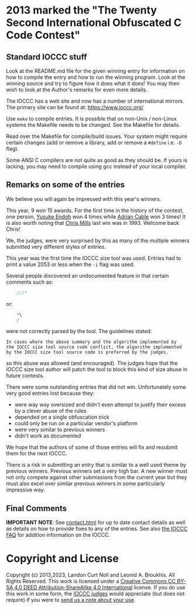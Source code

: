 # 2013 marked the "The Twenty Second International Obfuscated C Code Contest"


## Standard IOCCC stuff

Look at the README.md file for the given winning entry for information on how to
compile the entry and how to run the winning program.  Look at the winning
source and try to figure how it does what it does!  You may then wish to look at
the Author's remarks for even more details.

The IOCCC has a web site and now has a number of international mirrors.
The primary site can be found at: <https://www.ioccc.org/>

Use `make` to compile entries.  It is possible that on non-Unix / non-Linux
systems the Makefile needs to be changed.  See the Makefile for details.

Read over the Makefile for compile/build issues.  Your system might require
certain changes (add or remove a library, add or remove a `#define` i.e. `-D`
flag).

Some ANSI C compilers are not quite as good as they should be.  If
yours is lacking, you may need to compile using gcc instead of your
local compiler.


## Remarks on some of the entries

We believe you will again be impressed with this year's winners.

This year, 9 won 15 awards.  For the first time in the history of the contest,
one person, [Yusuke Endoh](https://www.ioccc.org/winners.html#Yusuke_Endoh) won
4 times while [Adrian Cable](https://www.ioccc.org/winners.html#Adrian_Cable)
won 3 times!  It is also worth noting that [Chris
Mills](https://www.ioccc.org/winners.html#Christopher_Mills) last win was in 1993.
Welcome back Chris!

We, the judges, were very surprised by this as many of the multiple
winners submitted very different styles of entries.

This year was the first time the IOCCC size tool was used.  Entries
had to print a value 2053 or less when the `-i` flag was used.

Several people discovered an undocumented feature in that
certain comments such as:

```c
	///*
```

or:

```c
	*\
	/
```

were not correctly parsed by the tool.  The guidelines stated:


```
In cases where the above summary and the algorithm implemented by
the IOCCC size tool source code conflict, the algorithm implemented
by the IOCCC size tool source code is preferred by the judges.
```

so this abuse was allowed (and encouraged).  The judges hope that
the IOCCC size tool author will patch the tool to block this kind
of size abuse in future contests.

There were some outstanding entries that did not win.  Unfortunately
some very good entries lost because they:

* were way way oversized and didn't even attempt to justify their
  excess by a clever abuse of the rules
* depended on a single obfuscation trick
* could only be run on a particular vendor's platform
* were very similar to previous winners
* didn't work as documented

We hope that the authors of some of those entries will fix and resubmit them
for the next IOCCC.

There is a risk in submitting an entry that is similar to a well used theme by
previous winners. Previous winners set a very high bar. A new winner must not
only compete against other submissions from the current year but they must also
excel over similar previous winners in some particularly impressive way.


## Final Comments

**IMPORTANT NOTE**: See [contact.html](/contact.html) for up to date contact details
as well as details on how to provide fixes to any of the entries.
See also [the IOCCC FAQ](/faq.html) for addition information on the IOCCC.


# Copyright and License

Copyright (c) 2013,2023, Landon Curt Noll and Leonid A. Broukhis. All Rights Reserved.
This work is licensed under a [Creative Commons CC BY-SA 4.0 DEED Attribution-ShareAlike
4.0 International](https://creativecommons.org/licenses/by-sa/4.0/) license.
If you do use this work in some form, the [IOCCC judges](/judges.html) would appreciate
(but does not require) if you were to [send us a note about your use](/contact.html).
